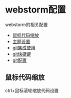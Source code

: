 # webstorm配置

webstorm的相关配置
* [鼠标代码缩放](#鼠标代码缩放)
* [主题设置](#ctrl+主题设置)
* [git集成使用](#git集成使用)
* [git快捷键](#git快捷键)
* [git配置](#git配置)

## 鼠标代码缩放

ctrl+鼠标滚轮缩放代码设置

